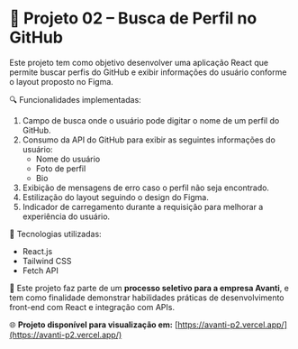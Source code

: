 # 🚀 Projeto 02 – Busca de Perfil no GitHub

Este projeto tem como objetivo desenvolver uma aplicação React que permite buscar perfis do GitHub e exibir informações do usuário conforme o layout proposto no Figma.

🔍 Funcionalidades implementadas:
1. Campo de busca onde o usuário pode digitar o nome de um perfil do GitHub.
2. Consumo da API do GitHub para exibir as seguintes informações do usuário:
   - Nome do usuário
   - Foto de perfil
   - Bio
3. Exibição de mensagens de erro caso o perfil não seja encontrado.
4. Estilização do layout seguindo o design do Figma.
5. Indicador de carregamento durante a requisição para melhorar a experiência do usuário.

🎯 Tecnologias utilizadas: 
- React.js  
- Tailwind CSS  
- Fetch API  

📝 Este projeto faz parte de um **processo seletivo para a empresa Avanti**, e tem como finalidade demonstrar habilidades práticas de desenvolvimento front-end com React e integração com APIs.

🌐 **Projeto disponível para visualização em:** [https://avanti-p2.vercel.app/](https://avanti-p2.vercel.app/)
